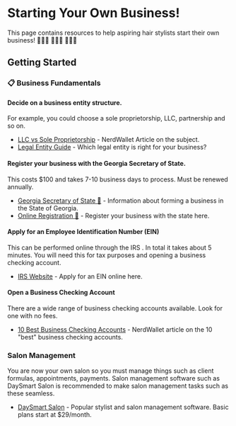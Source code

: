 # Starting Your Own Business!

This page contains resources to help aspiring hair stylists start their own business! 💇🏼‍♀️ 👩🏼‍🦰 👩🏻‍💻

## Getting Started

### 📋 Business Fundamentals


#### Decide on a business entity structure. 

For example, you could choose a sole proprietorship, LLC, partnership and so on.

* [LLC vs Sole Proprietorship](https://www.nerdwallet.com/article/small-business/llc-vs-sole-proprietorship) - NerdWallet Article on the subject.
* [Legal Entity Guide](https://sos.ga.gov/sites/default/files/2022-01/legal_entity.pdf) - Which legal entity is right for your business?


#### **Register** your business with the Georgia Secretary of State. 

This costs $100 and takes 7-10 business days to process. Must be renewed annually.

* [Georgia Secretary of State 🍑](https://sos.ga.gov/how-to-guide/how-guide-register-domestic-entity) - Information about forming a business in the State of Georgia.
* [Online Registration 🍑](https://ecorp.sos.ga.gov) - Register your business with the state here.

#### Apply for an Employee Identification Number (EIN)

This can be performed online through the IRS . In total it takes about 5 minutes. You will need this for tax purposes and opening a business checking account.

* [IRS Website](https://www.irs.gov/businesses/small-businesses-self-employed/apply-for-an-employer-identification-number-ein-online) - Apply for an EIN online here.

#### Open a Business Checking Account

There are a wide range of business checking accounts available. Look for one with no fees.

* [10 Best Business Checking Accounts](https://www.nerdwallet.com/best/small-business/business-checking-accounts) - NerdWallet article on the 10 "best" business checking accounts.

### Salon Management

You are now your own salon so you must manage things such as client formulas, appointments, payments. Salon management software such as DaySmart Salon is recommended to make salon management tasks such as these seamless.

* [DaySmart Salon](https://www.daysmartsalon.com) - Popular stylist and salon management software. Basic plans start at $29/month.

